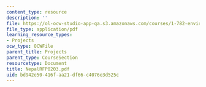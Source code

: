 ```yaml
---
content_type: resource
description: ''
file: https://ol-ocw-studio-app-qa.s3.amazonaws.com/courses/1-782-environmental-engineering-masters-of-engineering-project-fall-2003-spring-2004/bd942e50416faa21df66c4076e3d525c_NepalRFP0203.pdf
file_type: application/pdf
learning_resource_types:
- Projects
ocw_type: OCWFile
parent_title: Projects
parent_type: CourseSection
resourcetype: Document
title: NepalRFP0203.pdf
uid: bd942e50-416f-aa21-df66-c4076e3d525c
---
```

